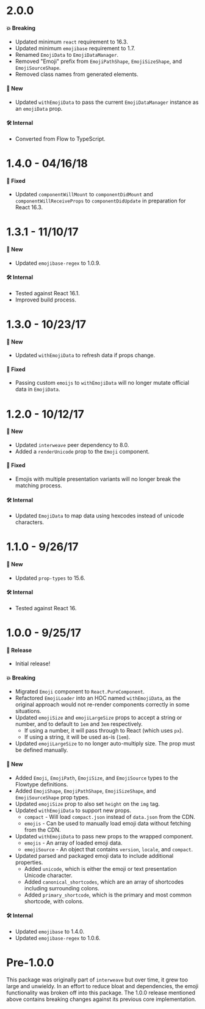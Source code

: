 # 2.0.0

#### 💥 Breaking

* Updated minimum `react` requirement to 16.3.
* Updated minimum `emojibase` requirement to 1.7.
* Renamed `EmojiData` to `EmojiDataManager`.
* Removed "Emoji" prefix from `EmojiPathShape`, `EmojiSizeShape`, and `EmojiSourceShape`.
* Removed class names from generated elements.

#### 🚀 New

* Updated `withEmojiData` to pass the current `EmojiDataManager` instance as an `emojiData` prop.

#### 🛠 Internal

* Converted from Flow to TypeScript.

# 1.4.0 - 04/16/18

#### 🐞 Fixed

* Updated `componentWillMount` to `componentDidMount` and `componentWillReceiveProps` to
  `componentDidUpdate` in preparation for React 16.3.

# 1.3.1 - 11/10/17

#### 🚀 New

* Updated `emojibase-regex` to 1.0.9.

#### 🛠 Internal

* Tested against React 16.1.
* Improved build process.

# 1.3.0 - 10/23/17

#### 🚀 New

* Updated `withEmojiData` to refresh data if props change.

#### 🐞 Fixed

* Passing custom `emoijs` to `withEmojiData` will no longer mutate official data in `EmojiData`.

# 1.2.0 - 10/12/17

#### 🚀 New

* Updated `interweave` peer dependency to 8.0.
* Added a `renderUnicode` prop to the `Emoji` component.

#### 🐞 Fixed

* Emojis with multiple presentation variants will no longer break the matching process.

#### 🛠 Internal

* Updated `EmojiData` to map data using hexcodes instead of unicode characters.

# 1.1.0 - 9/26/17

#### 🚀 New

* Updated `prop-types` to 15.6.

#### 🛠 Internal

* Tested against React 16.

# 1.0.0 - 9/25/17

#### 🎉 Release

* Initial release!

#### 💥 Breaking

* Migrated `Emoji` component to `React.PureComponent`.
* Refactored `EmojiLoader` into an HOC named `withEmojiData`, as the original approach would not
  re-render components correctly in some situations.
* Updated `emojiSize` and `emojiLargeSize` props to accept a string or number, and to default to
  `1em` and `3em` respectively.
  * If using a number, it will pass through to React (which uses `px`).
  * If using a string, it will be used as-is (`1em`).
* Updated `emojiLargeSize` to no longer auto-multiply size. The prop must be defined manually.

#### 🚀 New

* Added `Emoji`, `EmojiPath`, `EmojiSize`, and `EmojiSource` types to the Flowtype definitions.
* Added `EmojiShape`, `EmojiPathShape`, `EmojiSizeShape`, and `EmojiSourceShape` prop types.
* Updated `emojiSize` prop to also set `height` on the `img` tag.
* Updated `withEmojiData` to support new props.
  * `compact` - Will load `compact.json` instead of `data.json` from the CDN.
  * `emojis` - Can be used to manually load emoji data without fetching from the CDN.
* Updated `withEmojiData` to pass new props to the wrapped component.
  * `emojis` - An array of loaded emoji data.
  * `emojiSource` - An object that contains `version`, `locale`, and `compact`.
* Updated parsed and packaged emoji data to include additional properties.
  * Added `unicode`, which is either the emoji or text presentation Unicode character.
  * Added `canonical_shortcodes`, which are an array of shortcodes including surrounding colons.
  * Added `primary_shortcode`, which is the primary and most common shortcode, with colons.

#### 🛠 Internal

* Updated `emojibase` to 1.4.0.
* Updated `emojibase-regex` to 1.0.6.

# Pre-1.0.0

This package was originally part of `interweave` but over time, it grew too large and unwieldy. In
an effort to reduce bloat and dependencies, the emoji functionality was broken off into this
package. The 1.0.0 release mentioned above contains breaking changes against its previous core
implementation.
